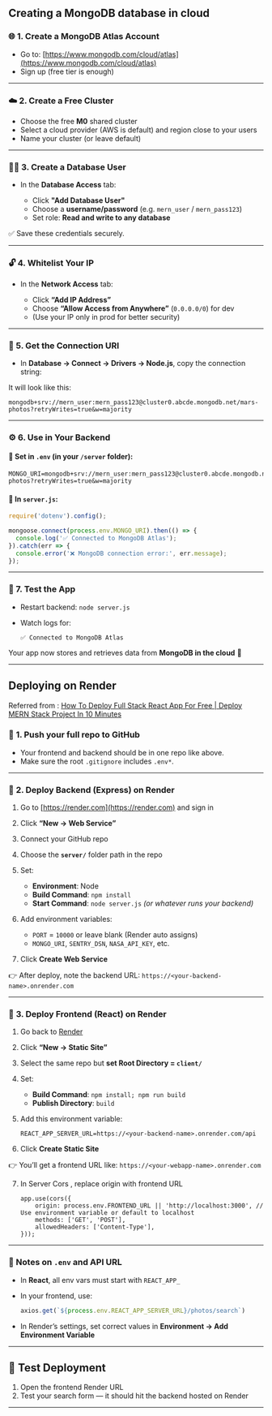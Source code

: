 ## Creating a MongoDB database in cloud 

### 🌐 1. **Create a MongoDB Atlas Account**

* Go to: [https://www.mongodb.com/cloud/atlas](https://www.mongodb.com/cloud/atlas)
* Sign up (free tier is enough)

---

### ☁️ 2. **Create a Free Cluster**

* Choose the free **M0** shared cluster
* Select a cloud provider (AWS is default) and region close to your users
* Name your cluster (or leave default)

---

### 🧑‍💼 3. **Create a Database User**

* In the **Database Access** tab:

  * Click **"Add Database User"**
  * Choose a **username/password** (e.g. `mern_user` / `mern_pass123`)
  * Set role: **Read and write to any database**

✅ Save these credentials securely.

---

### 🔓 4. **Whitelist Your IP**

* In the **Network Access** tab:

  * Click **“Add IP Address”**
  * Choose **“Allow Access from Anywhere”** (`0.0.0.0/0`) for dev
  * (Use your IP only in prod for better security)

---

### 🔌 5. **Get the Connection URI**

* In **Database → Connect → Drivers → Node.js**, copy the connection string:

It will look like this:

```
mongodb+srv://mern_user:mern_pass123@cluster0.abcde.mongodb.net/mars-photos?retryWrites=true&w=majority
```

---

### ⚙️ 6. **Use in Your Backend**

#### 🔐 Set in `.env` (in your `/server` folder):

```env
MONGO_URI=mongodb+srv://mern_user:mern_pass123@cluster0.abcde.mongodb.net/mars-photos?retryWrites=true&w=majority
```

#### 🔌 In `server.js`:

```js
require('dotenv').config();

mongoose.connect(process.env.MONGO_URI).then(() => {
  console.log('✅ Connected to MongoDB Atlas');
}).catch(err => {
  console.error('❌ MongoDB connection error:', err.message);
});
```

---

### 🧪 7. **Test the App**

* Restart backend: `node server.js`
* Watch logs for:

  ```
  ✅ Connected to MongoDB Atlas
  ```

Your app now stores and retrieves data from **MongoDB in the cloud** 🎉

---

## Deploying on Render

Referred from : [How To Deploy Full Stack React App For Free | Deploy MERN Stack Project In 10 Minutes](https://www.youtube.com/watch?v=cVEOhgPziO8)

### 🔹 **1. Push your full repo to GitHub**

* Your frontend and backend should be in one repo like above.
* Make sure the root `.gitignore` includes `.env*`.

---

### 🔹 **2. Deploy Backend (Express) on Render**

1. Go to [https://render.com](https://render.com) and sign in

2. Click **“New → Web Service”**

3. Connect your GitHub repo

4. Choose the **`server/`** folder path in the repo

5. Set:

   * **Environment**: Node
   * **Build Command**: `npm install`
   * **Start Command**: `node server.js` *(or whatever runs your backend)*

6. Add environment variables:

   * `PORT` = `10000` or leave blank (Render auto assigns)
   * `MONGO_URI`, `SENTRY_DSN`, `NASA_API_KEY`, etc.

7. Click **Create Web Service**

👉 After deploy, note the backend URL:
`https://<your-backend-name>.onrender.com`

---

### 🔹 **3. Deploy Frontend (React) on Render**

1. Go back to [Render](https://render.com)

2. Click **“New → Static Site”**

3. Select the same repo but **set Root Directory = `client/`**

4. Set:

   * **Build Command**: `npm install; npm run build`
   * **Publish Directory**: `build`

5. Add this environment variable:

   ```
   REACT_APP_SERVER_URL=https://<your-backend-name>.onrender.com/api
   ```

6. Click **Create Static Site**

👉 You’ll get a frontend URL like:
`https://<your-webapp-name>.onrender.com`

7. In Server Cors , replace origin with frontend URL

    ```
    app.use(cors({
        origin: process.env.FRONTEND_URL || 'http://localhost:3000', // Use environment variable or default to localhost
        methods: ['GET', 'POST'],
        allowedHeaders: ['Content-Type'],
    }));
    ```

---

### 🔐 Notes on `.env` and API URL

* In **React**, all env vars must start with `REACT_APP_`
* In your frontend, use:

  ```js
  axios.get(`${process.env.REACT_APP_SERVER_URL}/photos/search`)
  ```
* In Render’s settings, set correct values in **Environment → Add Environment Variable**

---

## 🧪 Test Deployment

1. Open the frontend Render URL
2. Test your search form — it should hit the backend hosted on Render

---
